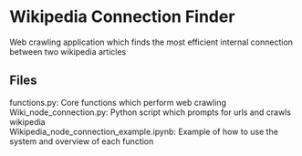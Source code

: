 # Wikipedia Connection Finder
Web crawling application which finds the most efficient internal connection between two wikipedia
 articles

## Files
functions.py: Core functions which perform web crawling  
Wiki_node_connection.py: Python script which prompts for urls and crawls wikipedia  
Wikipedia_node_connection_example.ipynb: Example of how to use the system and overview of each function  
